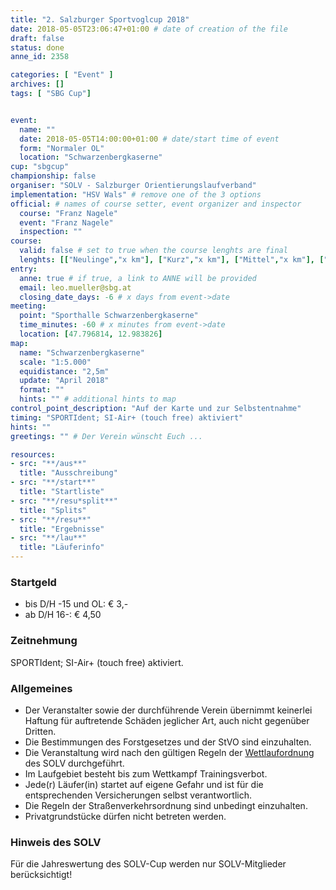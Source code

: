 ```yaml
---
title: "2. Salzburger Sportvoglcup 2018"
date: 2018-05-05T23:06:47+01:00 # date of creation of the file
draft: false
status: done
anne_id: 2358

categories: [ "Event" ]
archives: []
tags: [ "SBG Cup"]


event:
  name: ""
  date: 2018-05-05T14:00:00+01:00 # date/start time of event
  form: "Normaler OL"
  location: "Schwarzenbergkaserne"
cup: "sbgcup"
championship: false
organiser: "SOLV - Salzburger Orientierungslaufverband"
implementation: "HSV Wals" # remove one of the 3 options
official: # names of course setter, event organizer and inspector
  course: "Franz Nagele"
  event: "Franz Nagele"
  inspection: ""
course:
  valid: false # set to true when the course lenghts are final
  lenghts: [["Neulinge","x km"], ["Kurz","x km"], ["Mittel","x km"], ["Lang","x km"]]
entry:
  anne: true # if true, a link to ANNE will be provided
  email: leo.mueller@sbg.at
  closing_date_days: -6 # x days from event->date
meeting:
  point: "Sporthalle Schwarzenbergkaserne"
  time_minutes: -60 # x minutes from event->date
  location: [47.796814, 12.983826]
map:
  name: "Schwarzenbergkaserne"
  scale: "1:5.000"
  equidistance: "2,5m"
  update: "April 2018"
  format: ""
  hints: "" # additional hints to map
control_point_description: "Auf der Karte und zur Selbstentnahme"
timing: "SPORTIdent; SI-Air+ (touch free) aktiviert"
hints: ""
greetings: "" # Der Verein wünscht Euch ...

resources:
- src: "**/aus**"
  title: "Ausschreibung"
- src: "**/start**"
  title: "Startliste"
- src: "**/resu*split**"
  title: "Splits"
- src: "**/resu**"
  title: "Ergebnisse"
- src: "**/lau**"
  title: "Läuferinfo"
---
```


### Startgeld

- bis D/H -15 und OL: € 3,-
- ab D/H 16-: € 4,50

### Zeitnehmung

SPORTIdent; SI-Air+ (touch free) aktiviert.

### Allgemeines

- Der Veranstalter sowie der durchführende Verein übernimmt keinerlei Haftung für auftretende Schäden jeglicher Art, auch nicht gegenüber Dritten.
- Die Bestimmungen des Forstgesetzes und der StVO sind einzuhalten.
- Die Veranstaltung wird nach den gültigen Regeln der [Wettlaufordnung](../../wettlaufordnung) des SOLV durchgeführt.
- Im Laufgebiet besteht bis zum Wettkampf Trainingsverbot.
- Jede\(r) Läufer(in) startet auf eigene Gefahr und ist für die entsprechenden Versicherungen selbst verantwortlich.
- Die Regeln der Straßenverkehrsordnung sind unbedingt einzuhalten.
- Privatgrundstücke dürfen nicht betreten werden.

### Hinweis des SOLV
Für die Jahreswertung des SOLV-Cup werden nur SOLV-Mitglieder berücksichtigt!